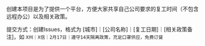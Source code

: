 创建本项目是为了提供一个平台，方便大家共享自己公司要求的复工时间（不包含远程办公）以及相关政策。

提交方式：创建Issues，格式为 [城市]｜[公司名称]｜[复工日期]｜[相关政策备注]，如 `X州｜X信｜2月17日｜遵守14天隔离政策，充足口罩供应，免费订餐`

